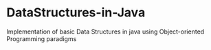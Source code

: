 # DataStructures-in-Java
Implementation of basic Data Structures in java using Object-oriented Programming paradigms

